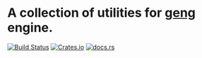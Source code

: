 # A collection of utilities for [geng](https://github.com/geng-engine/geng) engine.

[![Build Status](https://github.com/nertsal/geng-utils/actions/workflows/test.yml/badge.svg)](https://github.com/Nertsal/geng-utils/actions)
[![Crates.io](https://img.shields.io/crates/v/geng-utils)](https://crates.io/crates/geng-utils)
[![docs.rs](https://img.shields.io/docsrs/geng-utils)](https://docs.rs/geng-utils)
